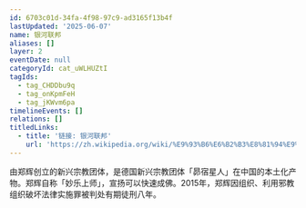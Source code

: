 ```yaml
---
id: 6703c01d-34fa-4f98-97c9-ad3165f13b4f
lastUpdated: '2025-06-07'
name: 银河联邦
aliases: []
layer: 2
eventDate: null
categoryId: cat_uWLHUZtI
tagIds:
  - tag_CHDDbu9q
  - tag_onKpmFeH
  - tag_jKWvm6pa
timelineEvents: []
relations: []
titledLinks:
  - title: '链接: 银河联邦'
    url: 'https://zh.wikipedia.org/wiki/%E9%93%B6%E6%B2%B3%E8%81%94%E9%82%A6'
---
```

由郑辉创立的新兴宗教团体，是德国新兴宗教团体「昴宿星人」在中国的本土化产物。郑辉自称「妙乐上师」，宣扬可以快速成佛。2015年，郑辉因组织、利用邪教组织破坏法律实施罪被判处有期徒刑八年。
